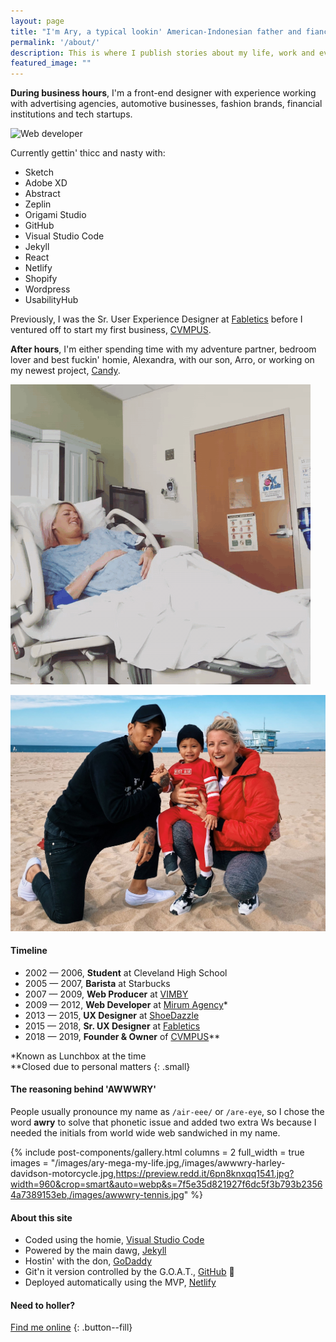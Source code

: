 ```yaml
---
layout: page
title: "I'm Ary, a typical lookin' American-Indonesian father and fiancé from Los Angeles, California."
permalink: '/about/'
description: This is where I publish stories about my life, work and everything in between as a designer and developer.
featured_image: ""
---
```


**During business hours**, I'm a front-end designer with experience working with advertising agencies, automotive businesses, fashion brands, financial institutions and tech startups.

![Web developer](https://media.giphy.com/media/gG6OcTSRWaSis/giphy.gif)

Currently gettin' thicc and nasty with:
- Sketch
- Adobe XD
- Abstract
- Zeplin
- Origami Studio
- GitHub
- Visual Studio Code
- Jekyll
- React
- Netlify
- Shopify
- Wordpress
- UsabilityHub

Previously, I was the Sr. User Experience Designer at [Fabletics][url-fabletics] before I ventured off to start my first business, [CVMPUS][url-cvmpus].

**After hours**, I'm either spending time with my adventure partner, bedroom lover and best fuckin' homie, Alexandra, with our son, Arro, or working on my newest project, [Candy](/blog/candy).

![@AWWWRY horsing around in hospital](/images/awwwry-horsing-around-hospital.gif)

![My family](/images/awwwry-family.jpg)

#### Timeline

* 2002 — 2006, **Student** at Cleveland High School
* 2005 — 2007, **Barista** at Starbucks
* 2007 — 2009, **Web Producer** at [VIMBY][url-vimby]
* 2009 — 2012, **Web Developer** at [Mirum Agency][url-mirum]*
* 2013 — 2015, **UX Designer** at [ShoeDazzle][url-shoedazzle]
* 2015 — 2018, **Sr. UX Designer** at [Fabletics][url-fabletics]
* 2018 — 2019, **Founder & Owner** of [CVMPUS][url-cvmpus]**

*Known as Lunchbox at the time  
**Closed due to personal matters
{: .small}

#### The reasoning behind 'AWWWRY'

People usually pronounce my name as `/air-eee/` or `/are-eye`, so I chose the word **awry** to solve that phonetic issue and added two extra Ws because I needed the initials from world wide web sandwiched in my name.

{% include post-components/gallery.html
	columns = 2
	full_width = true
	images = "/images/ary-mega-my-life.jpg,/images/awwwry-harley-davidson-motorcycle.jpg,https://preview.redd.it/6pn8knxqq1541.jpg?width=960&crop=smart&auto=webp&s=7f5e35d821927f6dc5f3b793b23564a7389153eb,/images/awwwry-tennis.jpg"
%}

#### About this site

- Coded using the homie, [Visual Studio Code][url-vsc]
- Powered by the main dawg, [Jekyll][url-jekyll]
- Hostin' with the don, [GoDaddy][url-godaddy]
- Git'n it version controlled by the G.O.A.T., [GitHub][url-github] 🐐
- Deployed automatically using the MVP, [Netlify][url-netlify]

#### Need to holler?
[Find me online](https://www.google.com/search?sxsrf=ALeKk00IwGUmQE9Y-hJSstVeLIrysRnptg%3A1583135503972&source=hp&ei=D7tcXv-NOdb3-gSCz4CIBA&q=awwwry&oq=awwwry&gs_l=psy-ab.3..35i39l2j0i10l8.406.1256..1343...1.0..0.159.467.4j1......0....1..gws-wiz.......0i131j0.P6nl9yRwUrA&ved=0ahUKEwi_0d-qp_vnAhXWu54KHYInAEEQ4dUDCAc&uact=5)
{: .button--fill}

[url-career]: /career/
[url-vsc]: https://code.visualstudio.com/
[url-jekyll]: https://jekyllrb.com/
[url-godaddy]: https://www.godaddy.com/
[url-github]: https://github.com/
[url-netlify]: https://www.netlify.com/
[url-instagram]: https://www.instagram.com/awwwry
[url-email]: mailto:arymega@gmail.com
[url-github]: https://www.github.com/awwwry
[url-instagram]: https://www.github.com/awwwry
[url-linkedin]: https://www.linkedin.com/in/awwwry
[url-reddit]: https://www.reddit.com/u/awwwry
[url-spotify]: https://open.spotify.com/playlist/0hvGuO3GFmX3zNWxaK17sZ
[url-twitter]: https://www.twitter.com/awwwry
[url-vimby]: https://vimby.com
[url-mirum]: https://www.mirumagency.com/en/home
[url-shoedazzle]: https://www.shoedazzle.com
[url-fabletics]: /project/techstyle-fashion-group
[url-candy]: https://candymotor.co
[url-cvmpus]: /blog/cvmpus
[url-ary-mega]: http://arymega.com
[url-linkedin]: https://www.linkedin.com/in/awwwry
[url-vans]: https://www.vans.com
[url-mozilla]: https://www.mozilla.org/en-US/